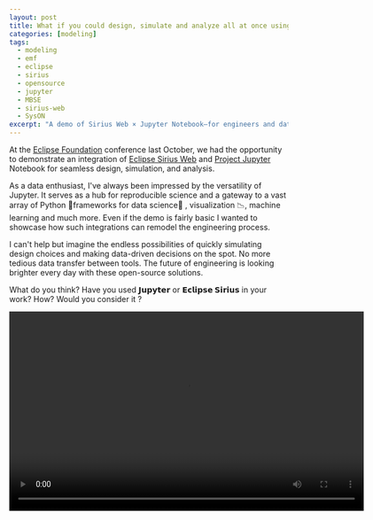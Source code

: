 ```yaml
---
layout: post
title: What if you could design, simulate and analyze all at once using Open-Source solutions?
categories: [modeling]
tags:
  - modeling
  - emf
  - eclipse
  - sirius
  - opensource
  - jupyter
  - MBSE
  - sirius-web
  - SysON
excerpt: "A demo of Sirius Web × Jupyter Notebook—for engineers and data‑minded teams—showing why live design, simulation, and analysis together can transform workflows now."
---
```



At the [Eclipse Foundation](https://www.eclipse.dev/) conference last October, we had the opportunity to demonstrate an integration of [Eclipse Sirius Web](https://www.eclipse.dev/sirius/sirius-web.html) and [Project Jupyter](https://jupyter.org/) Notebook for seamless design, simulation, and analysis.



As a data enthusiast, I've always been impressed by the versatility of Jupyter. It serves as a hub for reproducible science and a gateway to a vast array of Python 🐍frameworks for data science🔢 , visualization 📉, machine learning and much more.
Even if the demo is fairly basic I wanted to showcase how such integrations can remodel the engineering process. 



I can't help but imagine the endless possibilities of quickly simulating design choices and making data-driven decisions on the spot. No more tedious data transfer between tools. The future of engineering is looking brighter every day with these open-source solutions.



What do you think? Have you used **𝗝𝘂𝗽𝘆𝘁𝗲𝗿** or **𝗘𝗰𝗹𝗶𝗽𝘀𝗲 𝗦𝗶𝗿𝗶𝘂𝘀** in your work? How? Would you consider it ?

<video width="640" height="360" controls><source src="{{ site.url }}/media/SiriusWeb and JupyterNotebook.mp4">Your browser does not support the video tag.</video>

